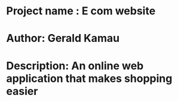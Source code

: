 # Project name : E com website

# Author: Gerald Kamau

# Description: An online web application that makes shopping easier